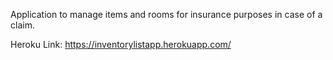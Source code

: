 Application to manage items and rooms for insurance purposes in case of a claim.

Heroku Link: https://inventorylistapp.herokuapp.com/
